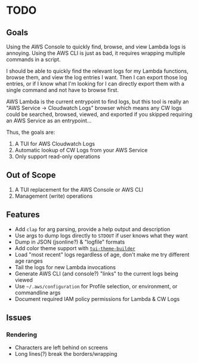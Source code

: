 # TODO

## Goals

Using the AWS Console to quickly find, browse, and view Lambda logs is annoying.
Using the AWS CLI is just as bad, it requires wrapping multiple commands in a script.

I should be able to quickly find the relevant logs for my Lambda functions, browse them, and view the log entries I want.
Then I can export those log entries, or if I know what I'm looking for I can directly export them with a single command and not have to browse first.

AWS Lambda is the current entrypoint to find logs, but this tool is really an "AWS Service -> Cloudwatch Logs" browser which means any CW logs could be searched, browsed, viewed, and exported if you skipped requiring an AWS Service as an entrypoint...

Thus, the goals are:

1. A TUI for AWS Cloudwatch Logs
1. Automatic lookup of CW Logs from your AWS Service
1. Only support read-only operations

## Out of Scope

1. A TUI replacement for the AWS Console or AWS CLI
1. Management (write) operations

## Features

- Add `clap` for arg parsing, provide a help output and description
- Use args to dump logs directly to `STDOUT` if user knows what they want
- Dump in JSON (jsonline?) & "logfile" formats
- Add color theme support with [`tui-theme-builder`](https://github.com/preiter93/tui-theme-builder?tab=readme-ov-file)
- Load "most recent" logs regardless of age, don't make me try different age ranges
- Tail the logs for new Lambda invocations
- Generate AWS CLI (and console?) "links" to the current logs being viewed
- Use `~/.aws/configuration` for Profile selection, or environment, or commandline args
- Document required IAM policy permissions for Lambda & CW Logs

## Issues

### Rendering

- Characters are left behind on screens
- Long lines(?) break the borders/wrapping
